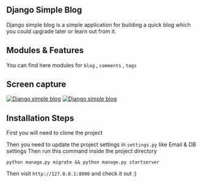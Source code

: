 ## Django Simple Blog

Django simple blog is a simple application for building a quick blog which you could upgrade later or learn out from it.

## Modules & Features

You can find here modules for `blog` , `comments` , `tags`


## Screen capture

[![Django simple blog](https://ibb.co/6YKdGmM)](https://ibb.co/6YKdGmM)
[![Django simple blog](https://ibb.co/10XRK0t)](https://ibb.co/10XRK0t)

## Installation Steps

First you will need to clone the project

Then you need to update the project settings in `settings.py` like Email & DB settings
Then run  this command inside the project directory

`python manage.py migrate && python manage.py startserver`

Then visit `http://127.0.0.1:8000` and check it out :)
